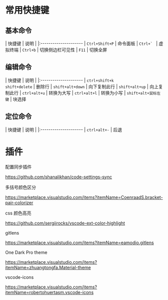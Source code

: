 # 常用快捷键

## 基本命令

| 快捷键 | 说明 |
|:---------------------
| `Ctrl+Shift+P` | 命令面板
| ```Ctrl+` ``` | 虚拟终端
| `Ctrl+b` | 切换侧边栏可见性
| `F11` | 切换全屏


## 编辑命令

| 快捷键 | 说明 |
|:---------------------
| `ctrl+shift+k` <br> `shift+delete` | 删除行
| `shift+alt+down` | 向下复制此行
| `shift+alt+up` | 向上复制此行
| `ctrl+alt+u` | 转换为大写
| `ctrl+alt+l` | 转换为小写
| `shift+alt+鼠标左键` | 块选择


## 定位命令

| 快捷键 | 说明 |
|:---------------------
| `ctrl+alt+-` | 后退

# 插件

配置同步插件

https://github.com/shanalikhan/code-settings-sync

多括号颜色区分

https://marketplace.visualstudio.com/items?itemName=CoenraadS.bracket-pair-colorizer

css 颜色高亮

https://github.com/sergiirocks/vscode-ext-color-highlight

gitlens

https://marketplace.visualstudio.com/items?itemName=eamodio.gitlens

One Dark Pro theme

https://marketplace.visualstudio.com/items?itemName=zhuangtongfa.Material-theme

vscode-icons

https://marketplace.visualstudio.com/items?itemName=robertohuertasm.vscode-icons